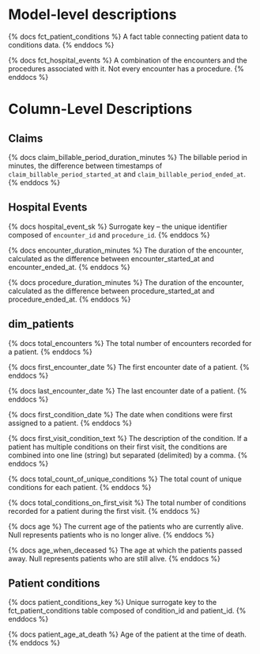 # Model-level descriptions
{% docs fct_patient_conditions %}
A fact table connecting patient data to conditions data.
{% enddocs %}


{% docs fct_hospital_events %}
A combination of the encounters and the procedures associated with it.
Not every encounter has a procedure.
{% enddocs %}


# Column-Level Descriptions

## Claims

{% docs claim_billable_period_duration_minutes %}
The billable period in minutes, the difference between timestamps of
`claim_billable_period_started_at` and `claim_billable_period_ended_at`.
{% enddocs %}

## Hospital Events

{% docs hospital_event_sk %}
Surrogate key – the unique identifier composed of `encounter_id` and `procedure_id`.
{% enddocs %}

{% docs encounter_duration_minutes %}
The duration of the encounter, calculated as the difference between encounter_started_at and encounter_ended_at.
{% enddocs %}

{% docs procedure_duration_minutes %}
The duration of the encounter, calculated as the difference between procedure_started_at and procedure_ended_at.
{% enddocs %}

## dim_patients

{% docs total_encounters %}
The total number of encounters recorded for a patient.
{% enddocs %}

{% docs first_encounter_date %}
The first encounter date of a patient.
{% enddocs %}

{% docs last_encounter_date %}
The last encounter date of a patient.
{% enddocs %}

{% docs first_condition_date %}
The date when conditions were first assigned to a patient.
{% enddocs %}

{% docs first_visit_condition_text %}
The description of the condition. If a patient has multiple conditions on their first visit,
the conditions are combined into one line (string) but separated (delimited) by a comma.
{% enddocs %}

{% docs total_count_of_unique_conditions %}
The total count of unique conditions for each patient.
{% enddocs %}

{% docs total_conditions_on_first_visit %}
The total number of conditions recorded for a patient during the first visit.
{% enddocs %}

{% docs age %}
The current age of the patients who are currently alive. Null represents patients who is no longer alive.
{% enddocs %}

{% docs age_when_deceased %}
The age at which the patients passed away. Null represents patients who are still alive.
{% enddocs %}

## Patient conditions

{% docs patient_conditions_key %}
Unique surrogate key to the fct_patient_conditions table composed of condition_id and patient_id.
{% enddocs %}

{% docs patient_age_at_death %}
Age of the patient at the time of death.
{% enddocs %}
